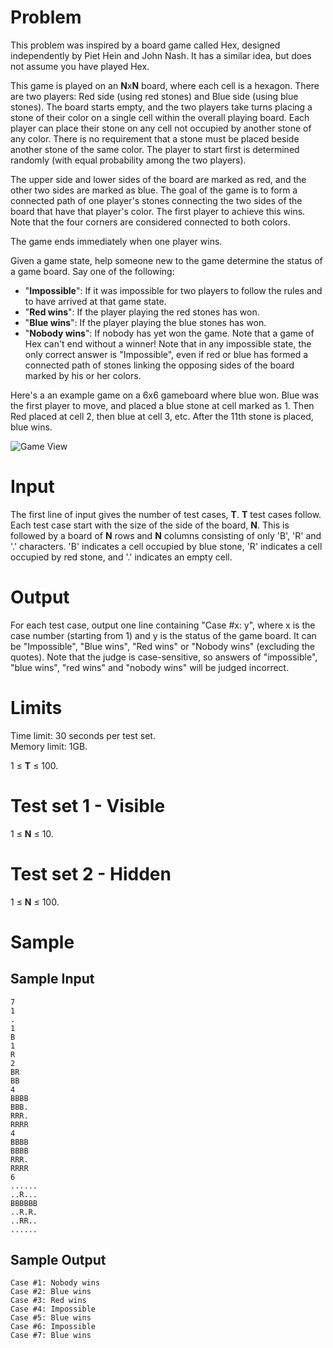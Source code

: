 Problem
===
This problem was inspired by a board game called Hex, designed independently by Piet Hein and John Nash. It has a similar idea, but does not assume you have played Hex.

This game is played on an **N**x**N** board, where each cell is a hexagon. There are two players: Red side (using red stones) and Blue side (using blue stones). The board starts empty, and the two players take turns placing a stone of their color on a single cell within the overall playing board. Each player can place their stone on any cell not occupied by another stone of any color. There is no requirement that a stone must be placed beside another stone of the same color. The player to start first is determined randomly (with equal probability among the two players).

The upper side and lower sides of the board are marked as red, and the other two sides are marked as blue. The goal of the game is to form a connected path of one player's stones connecting the two sides of the board that have that player's color. The first player to achieve this wins. Note that the four corners are considered connected to both colors.

The game ends immediately when one player wins.

Given a game state, help someone new to the game determine the status of a game board. Say one of the following:

* "**Impossible**": If it was impossible for two players to follow the rules and to have arrived at that game state.
* "**Red wins**": If the player playing the red stones has won.
* "**Blue wins**": If the player playing the blue stones has won.
* "**Nobody wins**": If nobody has yet won the game. Note that a game of Hex can't end without a winner!
Note that in any impossible state, the only correct answer is "Impossible", even if red or blue has formed a connected path of stones linking the opposing sides of the board marked by his or her colors.

Here's a an example game on a 6x6 gameboard where blue won. Blue was the first player to move, and placed a blue stone at cell marked as 1. Then Red placed at cell 2, then blue at cell 3, etc. After the 11th stone is placed, blue wins.

![Game View](https://codejam.googleapis.com/dashboard/get_file/AQj_6U30kIxUqCLD_hpD0EwgUOImWgQZuRv6VdaDHW94ZEeeUfEfrF4ie7HU_Q/Hex_num.png)

Input
===
The first line of input gives the number of test cases, **T**. **T** test cases follow. Each test case start with the size of the side of the board, **N**. This is followed by a board of **N** rows and **N** columns consisting of only 'B', 'R' and '.' characters. 'B' indicates a cell occupied by blue stone, 'R' indicates a cell occupied by red stone, and '.' indicates an empty cell.

Output
===
For each test case, output one line containing "Case #x: y", where x is the case number (starting from 1) and y is the status of the game board. It can be "Impossible", "Blue wins", "Red wins" or "Nobody wins" (excluding the quotes). Note that the judge is case-sensitive, so answers of "impossible", "blue wins", "red wins" and "nobody wins" will be judged incorrect.

Limits
===
Time limit: 30 seconds per test set.<br />
Memory limit: 1GB.

1 ≤ **T** ≤ 100.

Test set 1 - Visible
===
1 ≤ **N** ≤ 10.

Test set 2 - Hidden
===
1 ≤ **N** ≤ 100.

Sample
===
Sample Input
---
```
7
1
.
1
B
1
R
2
BR
BB
4
BBBB
BBB.
RRR.
RRRR
4
BBBB
BBBB
RRR.
RRRR
6
......
..R...
BBBBBB
..R.R.
..RR..
......
```
Sample Output
---
```
Case #1: Nobody wins
Case #2: Blue wins
Case #3: Red wins
Case #4: Impossible
Case #5: Blue wins
Case #6: Impossible
Case #7: Blue wins
```